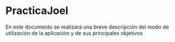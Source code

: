 # PracticaJoel

En este documento se realizará una breve descripción del modo de utilización de la aplicación y de sus principales objetivos 
